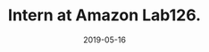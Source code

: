---
title: Intern at Amazon Lab126.
summary: I worked as an Applied Scientist Intern at Amazon Lab126 during the summer of 2019, contributing to the development of the Astro home robot.
date: 2019-05-16
---